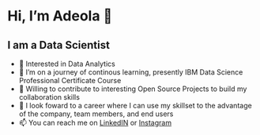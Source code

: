   # Hi, I’m Adeola 👋
  ## I am a Data Scientist
- 👀 Interested in Data Analytics
- 🌱 I’m on a journey of continous learning, presently IBM Data Science Professional Certificate Course
- 🤝 Willing to contribute to interesting Open Source Projects to build my collaboration skills
- 🔨 I look foward to a career where I can use my skillset to the advantage of the company, team members, and end users
- 📫 You can reach me on [LinkedIN](https://www.linkedin.com/in/adeola-obakachi-ba1a92277) or [Instagram](https://www.instagram.com/deoinsights/)

<!---
deoinsights/deoinsights is a ✨ special ✨ repository because its `README.md` (this file) appears on your GitHub profile.
You can click the Preview link to take a look at your changes.
--->
